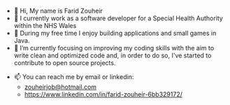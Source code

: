 - 👋 Hi, My name is Farid Zouheir
- :office: I currently work as a software developer for a Special Health Authority within the NHS Wales 
- 👀 During my free time I enjoy building applications and small games in Java.
- 🌱 I’m currently focusing on improving my coding skills with the aim to write clean and optimized code and, in order to do so, I've started to contribute to open source projects.
<!-- - 💞️ I’m looking to collaborate on  -->
- 📫 You can reach me by email or linkedin:
  - zouheirjob@hotmail.com
  - https://www.linkedin.com/in/farid-zouheir-6bb329172/

<!---
zhrfrd/zhrfrd is a ✨ special ✨ repository because its `README.md` (this file) appears on your GitHub profile.
You can click the Preview link to take a look at your changes.
--->

